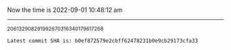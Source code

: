 Now the time is 2022-09-01 10:48:12 am

---

<small>206132908291992670316340179617268</small>

```txt
Latest commit SHA is: b0ef872579e2cbff62478231b0e9cb29173cfa33
```
